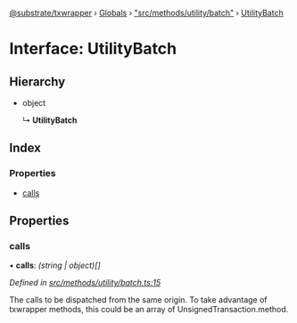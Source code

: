 [@substrate/txwrapper](../README.md) › [Globals](../globals.md) › ["src/methods/utility/batch"](../modules/_src_methods_utility_batch_.md) › [UtilityBatch](_src_methods_utility_batch_.utilitybatch.md)

# Interface: UtilityBatch

## Hierarchy

* object

  ↳ **UtilityBatch**

## Index

### Properties

* [calls](_src_methods_utility_batch_.utilitybatch.md#calls)

## Properties

###  calls

• **calls**: *(string | object)[]*

*Defined in [src/methods/utility/batch.ts:15](https://github.com/paritytech/txwrapper/blob/2e195b6/src/methods/utility/batch.ts#L15)*

The calls to be dispatched from the same origin.
To take advantage of txwrapper methods, this could be an array of
UnsignedTransaction.method.
